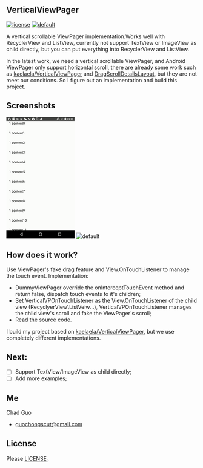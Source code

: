 ## VerticalViewPager
[![license](https://img.shields.io/badge/license-MIT-brightgreen.svg?style=flat)](https://github.com/guochong/VerticalViewPager-chad/blob/master/LICENSE)
[![default](https://img.shields.io/badge/Platform-Android-brightgreen.svg)](https://github.com/guochong/VerticalViewPager-chad/wiki)

A vertical scrollable ViewPager implementation.Works well with RecyclerView and ListView, currently not support TextView or ImageView as child directly, but you can put everything into RecyclerView and ListView.

In the latest work, we need a vertical scrollable ViewPager, and Android ViewPager only support horizontal scroll, there are already some work such as [kaelaela/VerticalViewPager](https://github.com/kaelaela/VerticalViewPager) and [DragScrollDetailsLayout](https://github.com/happylishang/DragScrollDetailsLayout), but they are not meet our conditions. So I figure out an implementation and build this project.

## Screenshots
![default](screenshots/demo1.gif) ![default](screenshots/demo2.gif) 

## How does it work?


Use ViewPager's fake drag feature and View.OnTouchListener to manage the touch event. 
Implementation:

  * DummyViewPager override the onInterceptTouchEvent method and return false, dispatch touch events to it's children;
  * Set VerticalVPOnTouchListener as the View.OnTouchListener of the child view (RecyclyerView\ListVeiw...), VerticalVPOnTouchListener manages the child view's scroll and fake the ViewPager's scroll;
  * Read the source code.
  
I build my project based on [kaelaela/VerticalViewPager](https://github.com/kaelaela/VerticalViewPager), but we use completely different implementations.

## Next:

- [ ] Support TextView/ImageView as child directly;
- [ ] Add more examples;

## Me

Chad Guo

* guochongscut@gmail.com

License
-------
Please [LICENSE](https://github.com/guochong/VerticalViewPager-chad/blob/master/LICENSE)。
